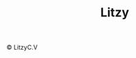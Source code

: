 <!DOCTYPE html>
<html lang="en">
<head>
<meta charset="UTF-8">
<meta name="viewport" content="width=device-width, initial-scale=1.0"> <title>Mi Aplicacion Movil</title>
<link rel="stylesheet" href="main.css">
</head>
<body>
<center>
<header><h1>Litzy</h1></header>
</center>
</body>
<main>
<div class="container">
<div class="shape-container"></div>
</div>
<canvas id="lienzo" width="400" height="400"></canvas>
<div id="paleta"></div>
</main>
<footer>
<p>&copy; LitzyC.V</p>
</footer>
<script src="js/main.js"></script>
<script src="js/animation.js"></script> </body>
</html>
